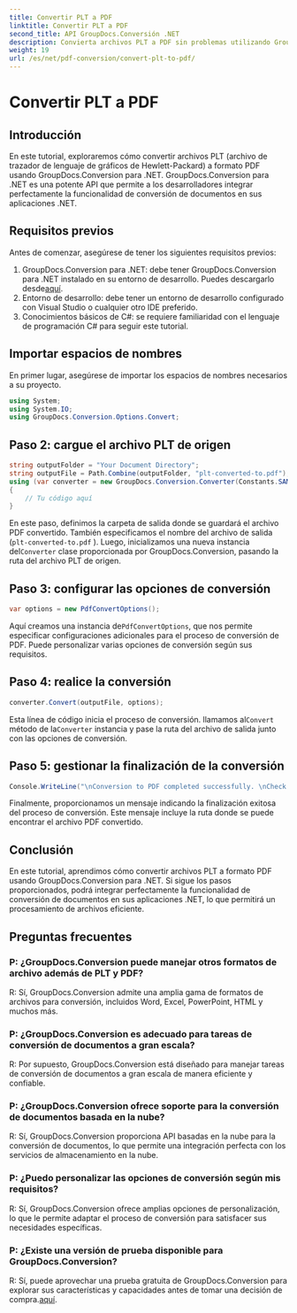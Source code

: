 ```yaml
---
title: Convertir PLT a PDF
linktitle: Convertir PLT a PDF
second_title: API GroupDocs.Conversión .NET
description: Convierta archivos PLT a PDF sin problemas utilizando GroupDocs.Conversion para .NET. Integre la funcionalidad de conversión de documentos en sus aplicaciones .NET sin esfuerzo.
weight: 19
url: /es/net/pdf-conversion/convert-plt-to-pdf/
---
```


# Convertir PLT a PDF

## Introducción
En este tutorial, exploraremos cómo convertir archivos PLT (archivo de trazador de lenguaje de gráficos de Hewlett-Packard) a formato PDF usando GroupDocs.Conversion para .NET. GroupDocs.Conversion para .NET es una potente API que permite a los desarrolladores integrar perfectamente la funcionalidad de conversión de documentos en sus aplicaciones .NET.
## Requisitos previos
Antes de comenzar, asegúrese de tener los siguientes requisitos previos:
1.  GroupDocs.Conversion para .NET: debe tener GroupDocs.Conversion para .NET instalado en su entorno de desarrollo. Puedes descargarlo desde[aquí](https://releases.groupdocs.com/conversion/net/).
2. Entorno de desarrollo: debe tener un entorno de desarrollo configurado con Visual Studio o cualquier otro IDE preferido.
3. Conocimientos básicos de C#: se requiere familiaridad con el lenguaje de programación C# para seguir este tutorial.

## Importar espacios de nombres
En primer lugar, asegúrese de importar los espacios de nombres necesarios a su proyecto.

```csharp
using System;
using System.IO;
using GroupDocs.Conversion.Options.Convert;
```

## Paso 2: cargue el archivo PLT de origen
```csharp
string outputFolder = "Your Document Directory";
string outputFile = Path.Combine(outputFolder, "plt-converted-to.pdf");
using (var converter = new GroupDocs.Conversion.Converter(Constants.SAMPLE_PLT))
{
    // Tu código aquí
}
```
En este paso, definimos la carpeta de salida donde se guardará el archivo PDF convertido. También especificamos el nombre del archivo de salida (`plt-converted-to.pdf` ). Luego, inicializamos una nueva instancia del`Converter` clase proporcionada por GroupDocs.Conversion, pasando la ruta del archivo PLT de origen.
## Paso 3: configurar las opciones de conversión
```csharp
var options = new PdfConvertOptions();
```
 Aquí creamos una instancia de`PdfConvertOptions`, que nos permite especificar configuraciones adicionales para el proceso de conversión de PDF. Puede personalizar varias opciones de conversión según sus requisitos.
## Paso 4: realice la conversión
```csharp
converter.Convert(outputFile, options);
```
 Esta línea de código inicia el proceso de conversión. llamamos al`Convert` método de la`Converter` instancia y pase la ruta del archivo de salida junto con las opciones de conversión.
## Paso 5: gestionar la finalización de la conversión
```csharp
Console.WriteLine("\nConversion to PDF completed successfully. \nCheck output in {0}", outputFolder);
```
Finalmente, proporcionamos un mensaje indicando la finalización exitosa del proceso de conversión. Este mensaje incluye la ruta donde se puede encontrar el archivo PDF convertido.

## Conclusión
En este tutorial, aprendimos cómo convertir archivos PLT a formato PDF usando GroupDocs.Conversion para .NET. Si sigue los pasos proporcionados, podrá integrar perfectamente la funcionalidad de conversión de documentos en sus aplicaciones .NET, lo que permitirá un procesamiento de archivos eficiente.
## Preguntas frecuentes

### P: ¿GroupDocs.Conversion puede manejar otros formatos de archivo además de PLT y PDF?

R: Sí, GroupDocs.Conversion admite una amplia gama de formatos de archivos para conversión, incluidos Word, Excel, PowerPoint, HTML y muchos más.

### P: ¿GroupDocs.Conversion es adecuado para tareas de conversión de documentos a gran escala?

R: Por supuesto, GroupDocs.Conversion está diseñado para manejar tareas de conversión de documentos a gran escala de manera eficiente y confiable.

### P: ¿GroupDocs.Conversion ofrece soporte para la conversión de documentos basada en la nube?

R: Sí, GroupDocs.Conversion proporciona API basadas en la nube para la conversión de documentos, lo que permite una integración perfecta con los servicios de almacenamiento en la nube.

### P: ¿Puedo personalizar las opciones de conversión según mis requisitos?

R: Sí, GroupDocs.Conversion ofrece amplias opciones de personalización, lo que le permite adaptar el proceso de conversión para satisfacer sus necesidades específicas.

### P: ¿Existe una versión de prueba disponible para GroupDocs.Conversion?

 R: Sí, puede aprovechar una prueba gratuita de GroupDocs.Conversion para explorar sus características y capacidades antes de tomar una decisión de compra.[aquí](https://releases.groupdocs.com/).
